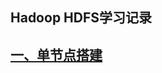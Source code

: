 ## Hadoop HDFS学习记录
## [一、单节点搭建][1]

[1]: https://github.com/firechiang/hadoop-test/tree/master/hdfs/docs/1-setup-single-node.md


















